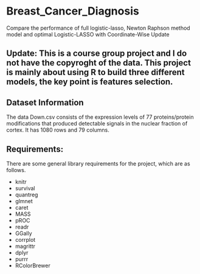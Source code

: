 # Breast_Cancer_Diagnosis
Compare the performance of full logistic-lasso, Newton Raphson method model and optimal Logistic-LASSO with Coordinate-Wise Update

## Update: This is a course group project and I do not have the copyroght of the data. This project is mainly about using R to build three different models, the key point is features selection. 

## Dataset Information

The data Down.csv consists of the expression levels of 77 proteins/protein modifications
that produced detectable signals in the nuclear fraction of cortex. It has 1080 rows and 79
columns. 

## Requirements:

There are some general library requirements for the project, which are as follows.
- knitr
- survival
- quantreg
- glmnet
- caret
- MASS
- pROC
- readr
- GGally
- corrplot
- magrittr
- dplyr
- purrr
- RColorBrewer












